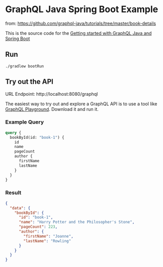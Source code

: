 # GraphQL Java Spring Boot Example 

from: https://github.com/graphql-java/tutorials/tree/master/book-details

This is the source code for the [Getting started with GraphQL Java and Spring Boot](https://www.graphql-java.com/tutorials/getting-started-with-spring-boot/)

## Run

	./gradlew bootRun

## Try out the API

URL Endpoint: http://localhost:8080/graphql  

The easiest way to try out and explore a GraphQL API is to use a tool like [GraphQL Playground](https://github.com/prisma/graphql-playground). Download it and run it.

### Example Query

```graphql
query {
  bookById(id: "book-1") {
    id
    name
    pageCount
    author {
      firstName
      lastName
    }
  }
}
```

### Result

```json
{
  "data": {
    "bookById": {
      "id": "book-1",
      "name": "Harry Potter and the Philosopher's Stone",
      "pageCount": 223,
      "author": {
        "firstName": "Joanne",
        "lastName": "Rowling"
      }
    }
  }
}
```

